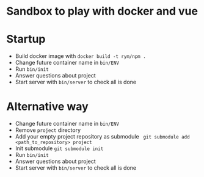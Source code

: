 Sandbox to play with docker and vue
=================

# Startup

* Build docker image with `docker build -t rym/npm .`
* Change future container name in `bin/ENV`
* Run `bin/init`
* Answer questions about project
* Start server with `bin/server` to check all is done

# Alternative way

* Change future container name in `bin/ENV`
* Remove `project` directory
* Add your empty project repository as submodule ` git submodule add <path_to_repository> project`
* Init submodule `git submodule init`
* Run `bin/init`
* Answer questions about project
* Start server with `bin/server` to check all is done
